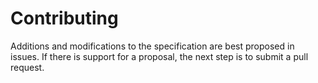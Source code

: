 # Contributing

Additions and modifications to the specification are best proposed in issues.
If there is support for a proposal, the next step is to submit a pull request.
